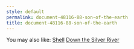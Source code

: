 ```yaml
---
style: default
permalink: document-48116-88-son-of-the-earth
title: document-48116-88-son-of-the-earth
---
```

You may also like:
[Shell](http://scp-wiki.net/shell)
[Down the Silver River](http://scp-wiki.net/down-the-silver-river)